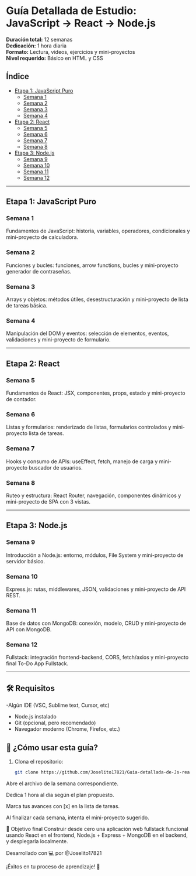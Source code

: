 
# Guía Detallada de Estudio: JavaScript → React → Node.js

**Duración total:** 12 semanas  
**Dedicación:** 1 hora diaria  
**Formato:** Lectura, videos, ejercicios y mini-proyectos  
**Nivel requerido:** Básico en HTML y CSS

## Índice

- [Etapa 1: JavaScript Puro](#etapa-1-javascript-puro)
  - [Semana 1](#semana-1)
  - [Semana 2](#semana-2)
  - [Semana 3](#semana-3)
  - [Semana 4](#semana-4)
- [Etapa 2: React](#etapa-2-react)
  - [Semana 5](#semana-5)
  - [Semana 6](#semana-6)
  - [Semana 7](#semana-7)
  - [Semana 8](#semana-8)
- [Etapa 3: Node.js](#etapa-3-nodejs)
  - [Semana 9](#semana-9)
  - [Semana 10](#semana-10)
  - [Semana 11](#semana-11)
  - [Semana 12](#semana-12)

---

## Etapa 1: JavaScript Puro

### Semana 1
Fundamentos de JavaScript: historia, variables, operadores, condicionales y mini-proyecto de calculadora.

### Semana 2
Funciones y bucles: funciones, arrow functions, bucles y mini-proyecto generador de contraseñas.

### Semana 3
Arrays y objetos: métodos útiles, desestructuración y mini-proyecto de lista de tareas básica.

### Semana 4
Manipulación del DOM y eventos: selección de elementos, eventos, validaciones y mini-proyecto de formulario.

---

## Etapa 2: React

### Semana 5
Fundamentos de React: JSX, componentes, props, estado y mini-proyecto de contador.

### Semana 6
Listas y formularios: renderizado de listas, formularios controlados y mini-proyecto lista de tareas.

### Semana 7
Hooks y consumo de APIs: useEffect, fetch, manejo de carga y mini-proyecto buscador de usuarios.

### Semana 8
Ruteo y estructura: React Router, navegación, componentes dinámicos y mini-proyecto de SPA con 3 vistas.

---

## Etapa 3: Node.js

### Semana 9
Introducción a Node.js: entorno, módulos, File System y mini-proyecto de servidor básico.

### Semana 10
Express.js: rutas, middlewares, JSON, validaciones y mini-proyecto de API REST.

### Semana 11
Base de datos con MongoDB: conexión, modelo, CRUD y mini-proyecto de API con MongoDB.

### Semana 12
Fullstack: integración frontend-backend, CORS, fetch/axios y mini-proyecto final To-Do App Fullstack.

---

## 🛠 Requisitos

-Algún IDE (VSC, Sublime text, Cursor, etc)
- Node.js instalado  
- Git (opcional, pero recomendado)  
- Navegador moderno (Chrome, Firefox, etc.)


## 🚀 ¿Cómo usar esta guía?

1. Clona el repositorio:
   ```bash
   git clone https://github.com/Joselito17821/Guia-detallada-de-Js-react-nodejs.git
Abre el archivo de la semana correspondiente.

Dedica 1 hora al día según el plan propuesto.

Marca tus avances con [x] en la lista de tareas.

Al finalizar cada semana, intenta el mini-proyecto sugerido.

📌 Objetivo final
Construir desde cero una aplicación web fullstack funcional usando React en el frontend, Node.js + Express + MongoDB en el backend, y desplegarla localmente.

Desarrollado con 💻 por @Joselito17821

¡Éxitos en tu proceso de aprendizaje! 🚀 
